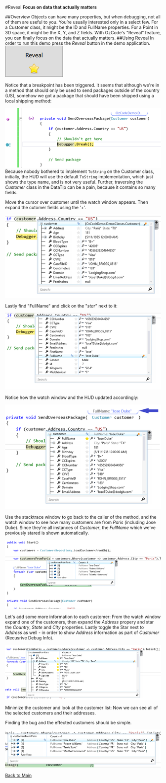 ﻿#Reveal
**Focus on data that actually matters**   

##Overview
Objects can have many properties, but when debugging, not all of them are useful to you. You’re usually interested only in a select few. For a Customer class, it might be the ID and FullName properties. For a Point in 3D space, it might be the X, Y, and Z fields. With OzCode's "Reveal” feature, you can finally focus on the data that actually matters. 
##Using Reveal
In order to run this demo press the _Reveal_ button in the demo application.  
![Reveal button](Resources/RevealButton.PNG)  

Notice that a breakpoint has been triggered. 
It seems that although we're in a method that should only be used to send packages outside of the country (US), somehow we got a package that should have been shipped using a local shipping method:  

![Debug break](Resources/DebuggerBreak.PNG)  
Because nobody bothered to implement `ToString` on the Customer class, initially, the HUD will use the default `ToString` implementation, which just shows the type name, and is not very useful. Further, traversing the _Customer_ class in the DataTip can be a pain, because it contains so many fields.

Move the cursor over customer until the watch window appears. Then expand the cutomer fields using the '+'. 

![RevealCustomerName](Resources/WatchWindow1.png) 

Lastly find "FullName" and click on the "*star*" next to it:   

![RevealCustomerName](Resources/WatchWindow2.png) 

Notice how the watch window and the HUD updated accordingly:

![RevealCustomerName](Resources/RevealFullName.png)
  
Use the stacktrace window to go back to the caller of the method, and the watch window to see how many customers are from *Paris* (including Jose Duke).
Since they're all instances of _Customer_, the _FullName_ which we've previously stared is shown automatically.

![Customers from Paris](Resources/customersFromParis.png) 

Let's add some more information to each customer: From the watch window expand one of the customers, then expand the _Address_ propery and star the _Country_, _State_ and _City_ properties.
Lastly toggle the Star next to _Address_ as well - in order to show _Address_ information as part of _Customer_ (Recusrive Debug Info).

![Add address info](Resources/cutomersWithAddresses.png)

Minimize the customer and look at the customer list: Now we can see all of the selected customers and their addresses. 

Finding the bug and the effected customers should be simple.

![Customers with addresses](Resources/RevealCustomersAndAddresses.png)

[Back to Main](../../README.md)

